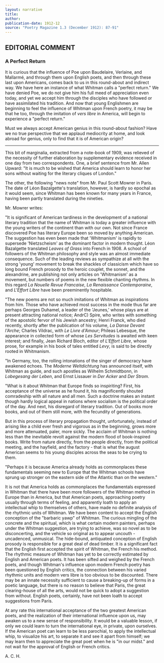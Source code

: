 ```yaml
---
layout: narrative
title: 
author: 
publication-date: 1912-12
source: "Poetry Magazine 1.3 (December 1912): 87-91"
---
```


## EDITORIAL COMMENT


### A Perfect Return


It is curious that the influence of Poe upon Baudelaire, Verlaine, and Mallarmé, and through them upon English poets, and then through these last upon Americans, comes back to us in this round-about and indirect way. We have here an instance of what Whitman calls a "perfect return." We have denied Poe, we do not give him his full meed of appreciation even today, and yet we accept him through the disciples who have followed or have assimilated his tradition. And now that young Englishmen are beginning to feel the influence of Whitman upon French poetry, it may be that he too, through the imitation of _vers libre_ in America, will begin to experience a "perfect return." 


Must we always accept American genius in this round-about fashion? Have we no true perspective that we applaud mediocrity at home, and look abroad for genius, only to find that it is of American origin?

---

This bit of marginalia, extracted from a note-book of 1909, was relieved of the necessity of further elaboration by supplementary evidence received in one day from two correspondents. One, a brief sentence from Mr. Allen Upward: "It is much to be wished that America should learn to honor her sons without waiting for the literary cliques of London." 


The other, the following "news note" from Mr. Paul Scott Mowrer in Paris. The date of Léon Bazalgette's translation, however, is hardly so epochal as it would seem, since Whitman has been known for many years in France, having been partly translated during the nineties. 


Mr. Mowrer writes:  


"It is significant of American tardiness in the development of a national literary tradition that the name of Whitman is today a greater influence with the young writers of the continent than with our own. Not since France discovered Poe has literary Europe been so moved by anything American. The suggestion has even been made that 'Whitmanism' is rapidly to supersede 'Nietzscheism' as the dominant factor in modern thought. Léon Bazalgette translated _Leaves of Grass_ into French in 1908. A school of followers of the Whitman philosophy and style was an almost immediate consequence. Such of the leading reviews as sympathize at all with the strong 'young' movement to break the shackles of classicism which have so long bound French prosody to the heroic couplet, the sonnet, and the alexandrine, are publishing not only articles on 'Whitmanism' as a movement, but numbers of poems in the new flexible chanting rhythms. In this regard _La Nouelle Revue Francaise_, _La Renaissance Contemporaine_, and _L'Effort Libre_ have been preeminently hospitable. 


"The new poems are not so much imitations of Whitman as inspirations from him. Those who have achieved most success in the mode thus far are perhaps Georges Duhamel, a leader of the 'Jeunes,' whose plays are at present attracting national notice; AndrC) Spire, who writes with something of the apostolic fervor of his Jewish ancestry; Henri Franck, who died recently, shortly after the publication of his volume, _La Danse Devant l'Arche_; Charles Vildrac, with _Le Livre d'Amour_; Phileas Lebesque, the appearance in collected form of whose _Les Servitudes_ is awaited with keen interest; and finally, Jean Richard Bloch, editor of _L'Effort Libre_, whose prose, for example in his book of tales entitled _Levy_, is said to be directly rooted in Whitmanism.


"In Germany, too, the rolling intonations of the singer of democracy have awakened echoes. The _Moderne Weltdichtung_ has announced itself, with Whitman as guide, and such apostles as Wilhelm Schmidtbonn, in _Lobegesang der Leben_, and Ernst Lissauer in _Der Acker_ and _Der Strom_. 


"What is it about Whitman that Europe finds so inspiriting? First, his acceptance of the universe as he found it, his magnificently shouted comradeship with all nature and all men. Such a doctrine makes an instant though hardly logical appeal in nations where socialism is the political order of the day. And next, his disregard of literary tradition. Out of books more books, and out of them still more, with the fecundity of generations. 


But in this process of literary propagation thought, unfortunately, instead of arising like a child ever fresh and vigorous as in the beginning, grows more and more attenuated, paler, more sickly. The acclaim of Whitman is nothing less than the inevitable revolt against the modern flood of book-inspired books. Write from nature directly, from the people directly, from the political meeting, and the hayfield, and the factory - that is what the august American seems to his young disciples across the seas to be crying to them.


"Perhaps it is because America already holds as commonplaces these fundamentals seeming new to Europe that the Whitman schools have sprung up stronger on the eastern side of the Atlantic than on the western."


It is not that America holds as commonplaces the fundamentals expressed in Whitman that there have been more followers of the Whitman method in Europe than in America, but that American poets, approaching poetry usually through terms of feeling, and apparently loath to apply an intellectual whip to themselves of others, have made no definite analysis of the rhythmic units of Whitman. We have been content to accept the English conception of the "barbaric yawp" of Whitman. The curious mingling of the concrete and the spiritual, which is what certain modern painters, perhaps under the Whitman suggestion, are trying to achieve, was so novel as to be disconcerting, and the vehicle so original as to appear uncouth - uncadenced, unmusical. The hide-bound, antiquated conception of English prosody is responsible for a great deal of dead timber. It is a significant fact that the English first accepted the spirit of Whitman, the French his method. The rhythmic measure of Whitman has yet to be correctly estimated by English and American poets. It has been sifted and weighed by the French poets, and though Whitman's influence upon modern French poetry has been questioned by English critics, the connection between his varied rhythmic units and modern vers libre is too obvious to be discounted. There may be an innate necessity sufficient to cause a breaking-up of forms in a poetic language, but there is no reason to believe that Paris, the great clearing-house of all the arts, would not be quick to adopt a suggestion from without. English poets, certainly, have not been loath to accept suggestions from Paris. 


At any rate this international acceptance of the two greatest American poets, and the realization of their international influence upon us, may awaken us to a new sense of responsibility. It would be a valuable lesson, if only we could learn to turn the international eye, in private, upon ourselves. If the American poet can learn to be less parochial, to apply the intellectual whip, to visualize his art, to separate it and see it apart from himself; we may learn then to appreciate the great poet when  he is "in our midst." and not wait for the approval of English or French critics. 


A. C. H.
